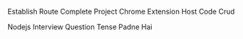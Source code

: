 Establish Route
Complete Project
Chrome Extension
Host Code Crud 

Nodejs Interview Question
Tense Padne Hai

